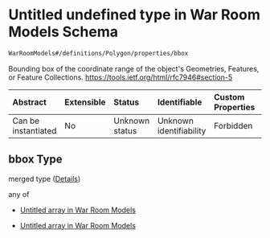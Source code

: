 # Untitled undefined type in War Room Models Schema

```txt
WarRoomModels#/definitions/Polygon/properties/bbox
```

Bounding box of the coordinate range of the object's Geometries, Features, or Feature Collections. <https://tools.ietf.org/html/rfc7946#section-5>

| Abstract            | Extensible | Status         | Identifiable            | Custom Properties | Additional Properties | Access Restrictions | Defined In                                                        |
| :------------------ | :--------- | :------------- | :---------------------- | :---------------- | :-------------------- | :------------------ | :---------------------------------------------------------------- |
| Can be instantiated | No         | Unknown status | Unknown identifiability | Forbidden         | Allowed               | none                | [models.schema.json\*](models.schema.json "open original schema") |

## bbox Type

merged type ([Details](models-definitions-bbox.md))

any of

*   [Untitled array in War Room Models](models-definitions-bbox2d.md "check type definition")

*   [Untitled array in War Room Models](models-definitions-bbox3d.md "check type definition")
